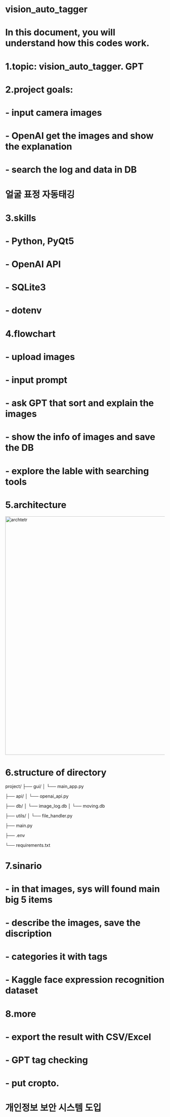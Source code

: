# vision_auto_tagger
# In this document, you will understand how this codes work.

# 1.topic: vision_auto_tagger. GPT 
# 2.project goals:
# - input camera images
# - OpenAI get the images and show the explanation
# - search the log and data in DB
# 얼굴 표정 자동태깅

# 3.skills
# - Python, PyQt5
# - OpenAI API
# - SQLite3
# - dotenv

# 4.flowchart
# - upload images
# - input prompt
# - ask GPT that sort and explain the images
# - show the info of images and save the DB
# - explore the lable with searching tools

# 5.architecture
<img width="1064" height="754" alt="archtetr" src="https://github.com/user-attachments/assets/41ff7a76-9347-4d37-b7e7-150bf4833b84" />

# 6.structure of directory
project/
├── gui/
│   └── main_app.py

├── api/
│   └── openai_api.py

├── db/
│   └── image_log.db
│   └── moving.db

├── utils/
│   └── file_handler.py

├── main.py

├── .env

└── requirements.txt

# 7.sinario
# - in that images, sys will found main big 5 items
# - describe the images, save the discription
# - categories it with tags
# - Kaggle face expression recognition dataset

# 8.more
# - export the result with CSV/Excel
# - GPT tag checking
# - put cropto.
# 개인정보 보안 시스템 도입
